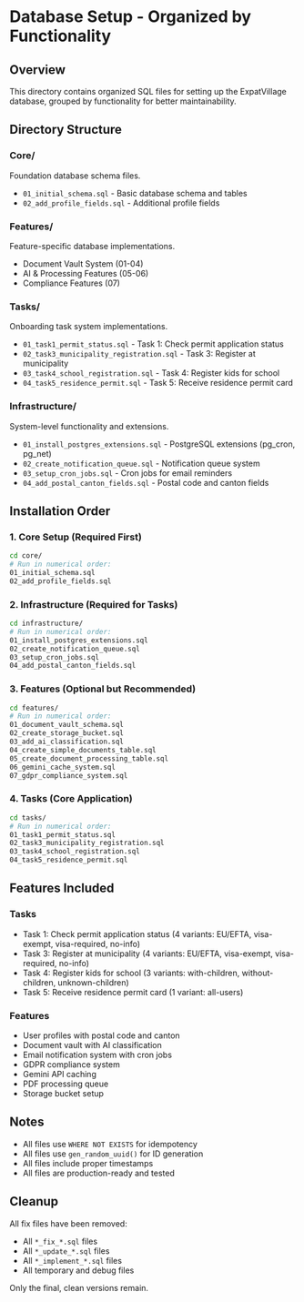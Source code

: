 # Database Setup - Organized by Functionality

## Overview
This directory contains organized SQL files for setting up the ExpatVillage database, grouped by functionality for better maintainability.

## Directory Structure

### Core/
Foundation database schema files.
- `01_initial_schema.sql` - Basic database schema and tables
- `02_add_profile_fields.sql` - Additional profile fields

### Features/
Feature-specific database implementations.
- Document Vault System (01-04)
- AI & Processing Features (05-06)
- Compliance Features (07)

### Tasks/
Onboarding task system implementations.
- `01_task1_permit_status.sql` - Task 1: Check permit application status
- `02_task3_municipality_registration.sql` - Task 3: Register at municipality
- `03_task4_school_registration.sql` - Task 4: Register kids for school
- `04_task5_residence_permit.sql` - Task 5: Receive residence permit card

### Infrastructure/
System-level functionality and extensions.
- `01_install_postgres_extensions.sql` - PostgreSQL extensions (pg_cron, pg_net)
- `02_create_notification_queue.sql` - Notification queue system
- `03_setup_cron_jobs.sql` - Cron jobs for email reminders
- `04_add_postal_canton_fields.sql` - Postal code and canton fields

## Installation Order

### 1. Core Setup (Required First)
```bash
cd core/
# Run in numerical order:
01_initial_schema.sql
02_add_profile_fields.sql
```

### 2. Infrastructure (Required for Tasks)
```bash
cd infrastructure/
# Run in numerical order:
01_install_postgres_extensions.sql
02_create_notification_queue.sql
03_setup_cron_jobs.sql
04_add_postal_canton_fields.sql
```

### 3. Features (Optional but Recommended)
```bash
cd features/
# Run in numerical order:
01_document_vault_schema.sql
02_create_storage_bucket.sql
03_add_ai_classification.sql
04_create_simple_documents_table.sql
05_create_document_processing_table.sql
06_gemini_cache_system.sql
07_gdpr_compliance_system.sql
```

### 4. Tasks (Core Application)
```bash
cd tasks/
# Run in numerical order:
01_task1_permit_status.sql
02_task3_municipality_registration.sql
03_task4_school_registration.sql
04_task5_residence_permit.sql
```

## Features Included

### Tasks
- Task 1: Check permit application status (4 variants: EU/EFTA, visa-exempt, visa-required, no-info)
- Task 3: Register at municipality (4 variants: EU/EFTA, visa-exempt, visa-required, no-info)
- Task 4: Register kids for school (3 variants: with-children, without-children, unknown-children)
- Task 5: Receive residence permit card (1 variant: all-users)

### Features
- User profiles with postal code and canton
- Document vault with AI classification
- Email notification system with cron jobs
- GDPR compliance system
- Gemini API caching
- PDF processing queue
- Storage bucket setup

## Notes

- All files use `WHERE NOT EXISTS` for idempotency
- All files use `gen_random_uuid()` for ID generation
- All files include proper timestamps
- All files are production-ready and tested

## Cleanup

All fix files have been removed:
- All `*_fix_*.sql` files
- All `*_update_*.sql` files  
- All `*_implement_*.sql` files
- All temporary and debug files

Only the final, clean versions remain.
